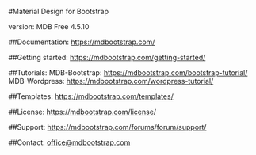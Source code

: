 #Material Design for Bootstrap

version: MDB Free 4.5.10

##Documentation:
https://mdbootstrap.com/

##Getting started:
https://mdbootstrap.com/getting-started/

##Tutorials:
MDB-Bootstrap: https://mdbootstrap.com/bootstrap-tutorial/
MDB-Wordpress: https://mdbootstrap.com/wordpress-tutorial/

##Templates:
https://mdbootstrap.com/templates/

##License:
https://mdbootstrap.com/license/

##Support:
https://mdbootstrap.com/forums/forum/support/

##Contact:
office@mdbootstrap.com
